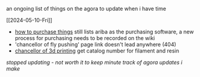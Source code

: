 an ongoing list of things on the agora to update when i have time

[[2024-05-10-Fri]]
- [how to purchase things](https://publish.obsidian.md/ahmedlab/atoms/how+to+purchase+things) still lists ariba as the purchasing software, a new process for purchasing needs to be recorded on the wiki
- 'chancellor of fly pushing' page link doesn't lead anywhere (404)
- [chancellor of 3d printing](https://publish.obsidian.md/ahmedlab/atoms/chancellor+of+3D+printing) get catalog number for filament and resin

*stopped updating - not worth it to keep minute track of agora updates i make*